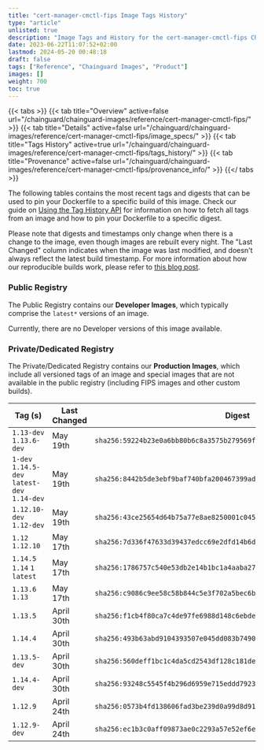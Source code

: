 ```yaml
---
title: "cert-manager-cmctl-fips Image Tags History"
type: "article"
unlisted: true
description: "Image Tags and History for the cert-manager-cmctl-fips Chainguard Image"
date: 2023-06-22T11:07:52+02:00
lastmod: 2024-05-20 00:48:18
draft: false
tags: ["Reference", "Chainguard Images", "Product"]
images: []
weight: 700
toc: true
---
```


{{< tabs >}}
{{< tab title="Overview" active=false url="/chainguard/chainguard-images/reference/cert-manager-cmctl-fips/" >}}
{{< tab title="Details" active=false url="/chainguard/chainguard-images/reference/cert-manager-cmctl-fips/image_specs/" >}}
{{< tab title="Tags History" active=true url="/chainguard/chainguard-images/reference/cert-manager-cmctl-fips/tags_history/" >}}
{{< tab title="Provenance" active=false url="/chainguard/chainguard-images/reference/cert-manager-cmctl-fips/provenance_info/" >}}
{{</ tabs >}}

The following tables contains the most recent tags and digests that can be used to pin your Dockerfile to a specific build of this image. Check our guide on [Using the Tag History API](/chainguard/chainguard-images/using-the-tag-history-api/) for information on how to fetch all tags from an image and how to pin your Dockerfile to a specific digest.

Please note that digests and timestamps only change when there is a change to the image, even though images are rebuilt every night. The "Last Changed" column indicates when the image was last modified, and doesn't always reflect the latest build timestamp. For more information about how our reproducible builds work, please refer to [this blog post](https://www.chainguard.dev/unchained/reproducing-chainguards-reproducible-image-builds).

### Public Registry
The Public Registry contains our **Developer Images**, which typically comprise the `latest*` versions of an image.

Currently, there are no Developer versions of this image available.

### Private/Dedicated Registry
The Private/Dedicated Registry contains our **Production Images**, which include all versioned tags of an image and special images that are not available in the public registry (including FIPS images and other custom builds).

| Tag (s)                                       | Last Changed | Digest                                                                    |
|-----------------------------------------------|--------------|---------------------------------------------------------------------------|
|  `1.13-dev` `1.13.6-dev`                      | May 19th     | `sha256:59224b23e0a6bb80b6c8a3575b279569f4b86db6f750acfaa0d4c6c4ecb08e52` |
|  `1-dev` `1.14.5-dev` `latest-dev` `1.14-dev` | May 19th     | `sha256:8442b5de3ebf9baf740bfa200467399ad283edd13ec7f48f07bd2314404d5c00` |
|  `1.12.10-dev` `1.12-dev`                     | May 19th     | `sha256:43ce25654d64b75a77e8ae8250001c04545cbb6b6b9f407404acaf6c6dac07c1` |
|  `1.12` `1.12.10`                             | May 17th     | `sha256:7d336f47633d39437edcc69e2dfd14b6d7ce7edeb267c6dd80346f978b05dc40` |
|  `1.14.5` `1.14` `1` `latest`                 | May 17th     | `sha256:1786757c540e53db2e14b1bc1a4aaba27b83c1418a9bbc42cec21e5a0d14b85d` |
|  `1.13.6` `1.13`                              | May 17th     | `sha256:c9086c9ee58c58b844c5e3f702a5bec6b8a638d367693a70516364b64faaf277` |
|  `1.13.5`                                     | April 30th   | `sha256:f1cb4f80ca7c4de97fe6988d148c6ebde039d799dc5883e87338670df652f97d` |
|  `1.14.4`                                     | April 30th   | `sha256:493b63abd9104393507e045dd083b7490bf15a15bf3f1322108d842d0f878e8a` |
|  `1.13.5-dev`                                 | April 30th   | `sha256:560deff1bc1c4da5cd2543df128c181deec2c6a92db0ed9c99a5cde7abf074d2` |
|  `1.14.4-dev`                                 | April 30th   | `sha256:93248c5545f4b296d6959e715eddd7923995313a2fa32009474cdfc180fe635f` |
|  `1.12.9`                                     | April 24th   | `sha256:0573b4fd138606fad3be239d0a99d8d919402bad1a5bf80594a2e4e980802f0d` |
|  `1.12.9-dev`                                 | April 24th   | `sha256:ec1b3c0aff09873ae0c2293a57e52ef6e350b2c19466a47d01a7ce152d0ad5bc` |

